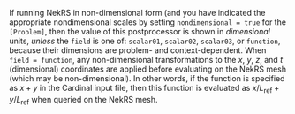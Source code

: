 If running NekRS in non-dimensional form (and you have indicated the
appropriate nondimensional scales by setting `nondimensional = true`
for the `[Problem]`, then the value of this postprocessor
is shown in *dimensional* units, *unless* the `field` is one of:
`scalar01`, `scalar02`, `scalar03`, or `function`,
because their dimensions are problem- and context-dependent.
When `field = function`, any non-dimensional
transformations to the $x$, $y$, $z$, and $t$ (dimensional) coordinates are
applied before evaluating on the NekRS mesh (which may be non-dimensional).
In other words, if the function is specified as $x+y$ in the Cardinal
input file, then this function is evaluated as $x/L_\text{ref}+y/L_\text{ref}$
when queried on the NekRS mesh.
